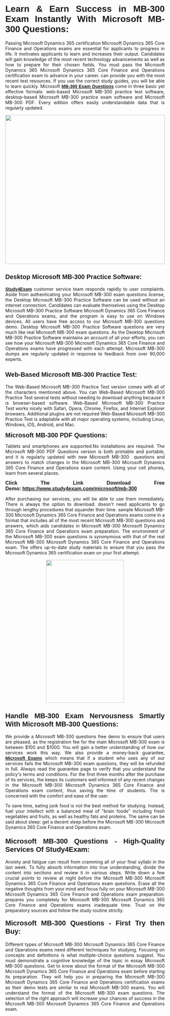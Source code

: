 <h1 style="text-align: justify;"><span style="font-family:Tahoma,Geneva,sans-serif;"><strong>Learn & Earn Success in MB-300 Exam Instantly With Microsoft MB-300 Questions:</strong></span></h1>

<p style="text-align: justify;">Passing Microsoft Dynamics 365 certification Microsoft Dynamics 365 Core Finance and Operations exams are essential for applicants to progress in life. It motivates applicants to learn and increases their output. Candidates will gain knowledge of the most recent technology advancements as well as how to prepare for their chosen fields. You must pass the Microsoft Dynamics 365 Microsoft Dynamics 365 Core Finance and Operations certification exam to advance in your career. can provide you with the most recent test resources. If you use the correct study guides, you will be able to learn quickly. Microsoft <a href="https://www.study4exam.com/microsoft/mb-300" target="_blank"><span style="font-family:Tahoma,Geneva,sans-serif;"><strong>MB-300 Exam Questions</strong></span></a> come in three basic yet effective formats: web-based Microsoft MB-300 practice test software, desktop-based Microsoft MB-300 practice exam software and Microsoft MB-300 PDF. Every edition offers easily understandable data that is regularly updated.</p>

<p style="text-align: justify;"><a href="https://www.study4exam.com/microsoft/mb-300" target="_blank"><img alt="" src="https://lh3.googleusercontent.com/pw/AM-JKLVq_oPqfp0-n5zn4yqAoyjjcA2yO-jT5Cm68rj_xPcdsmakSaLzyxJ8unsRMKMdGkmOINvzyM17CwNHdrz3aK03FYcCewHDEYJs7lAvJLcrBifJ5qSpkhSIJgPhz-7dSY7ixq9ev6p4G2ds_VnujUaf=w1366-h530-no?authuser=0" style="width: 100%; height: 470px;" /></a></p>

<h2 style="text-align: justify;"><span style="font-family:Tahoma,Geneva,sans-serif;"><strong><span style="font-size:20px;">Desktop Microsoft MB-300 Practice Software:</span></strong></span></h2>

<p style="text-align: justify;"><a href="https://www.study4exam.com/" target="_blank"><span style="font-family:Tahoma,Geneva,sans-serif;"><strong>Study4Exam</strong></span></a> customer service team responds rapidly to user complaints. Aside from authenticating your Microsoft MB-300 exam questions license, the Desktop Microsoft MB-300 Practice Software can be used without an internet connection. Candidates can evaluate themselves using the Desktop Microsoft MB-300 Practice Software Microsoft Dynamics 365 Core Finance and Operations exams, and the program is easy to use on Windows devices. All users have free access to our Microsoft MB-300 questions demo. Desktop Microsoft MB-300 Practice Software questions are very much like real Microsoft MB-300 exam questions. As the Desktop Microsoft MB-300 Practice Software maintains an account of all your efforts, you can see how your Microsoft MB-300 Microsoft Dynamics 365 Core Finance and Operations exams have progressed with each attempt. Microsoft MB-300 dumps are regularly updated in response to feedback from over 90,000 experts.</p>

<h2 style="text-align: justify;"><strong><span style="font-family:Tahoma,Geneva,sans-serif;"><span style="font-size:20px;">Web-Based Microsoft MB-300 Practice Test:</span></span></strong></h2>

<p style="text-align: justify;">The Web-Based Microsoft MB-300 Practice Test version comes with all of the characters mentioned above. You can Web-Based Microsoft MB-300 Practice Test several tests without needing to download anything because it is browser-based software. Web-Based Microsoft MB-300 Practice Test works nicely with Safari, Opera, Chrome, Firefox, and Internet Explorer browsers. Additional plugins are not required Web-Based Microsoft MB-300 Practice Test is adaptable with all major operating systems, including Linux, Windows, iOS, Android, and Mac.</p>

<p style="text-align: justify;"><strong><span style="font-family:Tahoma,Geneva,sans-serif;"><span style="font-size:20px;">Microsoft MB-300 PDF Questions:</span></span></strong></p>

<p style="text-align: justify;">Tablets and smartphones are supported.No installations are required. The Microsoft MB-300 PDF Questions version is both printable and portable, and it is regularly updated with new Microsoft MB-300  questions and answers to match changes in the Microsoft MB-300 Microsoft Dynamics 365 Core Finance and Operations exam content. Using your cell phones, learn from several places.</p>

<p style="text-align: justify;"><strong><span style="font-size:16px;"><span style="font-family:Tahoma,Geneva,sans-serif;">Click The Link Download Free Demo:</span></span></strong> <strong><span style="font-size:16px;"><span style="font-family:Tahoma,Geneva,sans-serif;"><a href="https://www.study4exam.com/microsoft/mb-300" target="_blank">https://www.study4exam.com/microsoft/mb-300</a></span></span></strong></p>

<p style="text-align: justify;">After purchasing our services, you will be able to use them immediately. There is always the option to download. doesn't need applicants to go through lengthy procedures that squander their time. sample Microsoft MB-300 Microsoft Dynamics 365 Core Finance and Operations exams come in a format that includes all of the most recent Microsoft MB-300 questions and answers, which aids candidates in Microsoft MB-300 Microsoft Dynamics 365 Core Finance and Operations exam preparation. The environment of the Microsoft MB-300 exam questions is synonymous with that of the real Microsoft MB-300 Microsoft Dynamics 365 Core Finance and Operations exam. The offers up-to-date study materials to ensure that you pass the Microsoft Dynamics 365 certification exam on your first attempt.</p>

<p style="text-align: center;"><a href="https://www.study4exam.com/microsoft/mb-300" target="_blank"><img alt="" src="https://lh3.googleusercontent.com/pw/AM-JKLXfNjhwPiMVy0ctVShSUYpvTBudxxEKSjIvWyQcQ4fkjC7tw4fAHzQCxVumweZ4lZywWu345GH-ksy4ecL_MjJ_HOMVvBbLXRtkP9fACCrcmZAb4vVtcna_wHGfpzNHbsqs91m4DXRGfOMJpFZl-Ci9=w650-h649-no?authuser=0" style="width: 70%; height: 450px;" /></a></p>

<h2 style="text-align: justify;"><strong><span style="font-size:22px;"><span style="font-family:Tahoma,Geneva,sans-serif;">Handle MB-300 Exam Nervousness Smartly With Microsoft MB-300 Questions:</span></span></strong></h2>

<p style="text-align: justify;">We provide a Microsoft MB-300 questions free demo to ensure that users are pleased, as the registration fee for the main Microsoft MB-300 exam is between $100 and $1000. You will gain a better understanding of how our services work this way. We also provide a money-back guarantee, <a href="https://www.study4exam.com/microsoft-exams" target="_blank"><span style="font-family:Tahoma,Geneva,sans-serif;"><strong>Microsoft Exams</strong></span></a> which means that if a student who uses any of our services fails the Microsoft MB-300 exam questions, they will be refunded in full. Always read the guarantee page to verify that you understand the policy's terms and conditions. For the first three months after the purchase of its services, the keeps its customers well informed of any recent changes in the Microsoft MB-300 Microsoft Dynamics 365 Core Finance and Operations exam content, thus saving the time of students. The is concerned with the comfort and ease of the user.</p>

<p style="text-align: justify;">To save time, eating junk food is not the best method for studying. Instead, fuel your intellect with a balanced meal of "brain foods" including fresh vegetables and fruits, as well as healthy fats and proteins. The same can be said about sleep: get a decent sleep before the Microsoft MB-300 Microsoft Dynamics 365 Core Finance and Operations exam.</p>

<h3 style="text-align: justify;"><span style="font-family:Tahoma,Geneva,sans-serif;"><strong><span style="font-size:22px;">Microsoft MB-300 Questions - High-Quality Services Of Study4Exam:</span></strong></span></h3>

<p style="text-align: justify;">Anxiety and fatigue can result from cramming all of your final syllabi in the last week. To fully absorb information into true understanding, divide the content into sections and review it in various steps. Write down a few crucial points to review at night before the Microsoft MB-300 Microsoft Dynamics 365 Core Finance and Operations exam questions. Erase all the negative thoughts from your mind and focus fully on your Microsoft MB-300 Microsoft Dynamics 365 Core Finance and Operations exam preparation. prepares you completely for Microsoft MB-300 Microsoft Dynamics 365 Core Finance and Operations exams inadequate time. Trust on the preparatory sources and follow the study routine strictly. </p>

<h4 style="text-align: justify;"><span style="font-family:Tahoma,Geneva,sans-serif;"><strong><span style="font-size:22px;">Microsoft MB-300 Questions - First Try then Buy:</span></strong></span></h4>

<p style="text-align: justify;">Different types of Microsoft MB-300 Microsoft Dynamics 365 Core Finance and Operations exams need different techniques for studying. Focusing on concepts and definitions is what multiple-choice questions suggest. You must demonstrate a cognitive knowledge of the topic in essay Microsoft MB-300 questions. Get to know about the format of the Microsoft MB-300 Microsoft Dynamics 365 Core Finance and Operations exam before starting its preparation. They will help you in preparing the Microsoft MB-300 Microsoft Dynamics 365 Core Finance and Operations certification exams as their demo tests are similar to real Microsoft MB-300 exams. You will understand the format of the Microsoft MB-300 exam questions. The selection of the right approach will increase your chances of success in the Microsoft MB-300 Microsoft Dynamics 365 Core Finance and Operations exam.</p>

